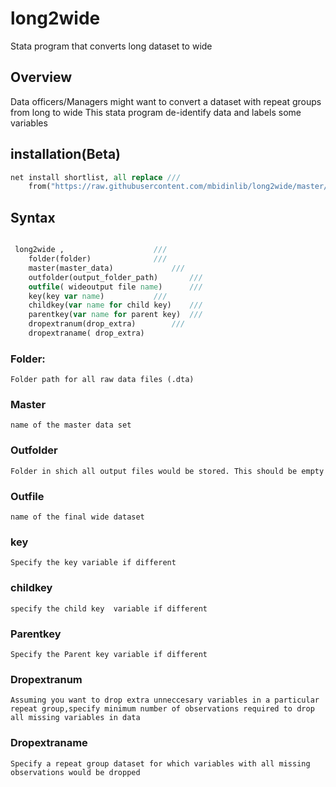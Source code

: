 # long2wide

Stata program that converts long dataset to wide

## Overview

Data officers/Managers might want to convert a dataset with repeat groups from long to wide 
This stata program de-identify data and labels some variables

## installation(Beta)

```stata
net install shortlist, all replace ///
	from("https://raw.githubusercontent.com/mbidinlib/long2wide/master/ado")
```

## Syntax

```stata

 long2wide , 					///
	folder(folder) 				///
	master(master_data) 		 	///
	outfolder(output_folder_path) 		///
	outfile( wideoutput file name) 		///
	key(key var name) 			///
	childkey(var name for child key)	///
	parentkey(var name for parent key) 	///
	dropextranum(drop_extra) 		///
	dropextraname( drop_extra)

```

### Folder:
	Folder path for all raw data files (.dta)
### Master
	name of the master data set
### Outfolder
	Folder in shich all output files would be stored. This should be empty	
### Outfile
	name of the final wide dataset		
### key
	Specify the key variable if different
### childkey
	specify the child key  variable if different
### Parentkey
	Specify the Parent key variable if different
### Dropextranum
	Assuming you want to drop extra unneccesary variables in a particular repeat group,specify minimum number of observations required to drop all missing variables in data
### Dropextraname
	Specify a repeat group dataset for which variables with all missing observations would be dropped


